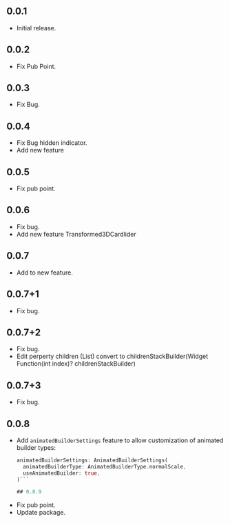 ## 0.0.1

* Initial release.

## 0.0.2

* Fix Pub Point.

## 0.0.3

* Fix Bug.

## 0.0.4

* Fix Bug hidden indicator.
* Add new feature

## 0.0.5

* Fix pub point.

## 0.0.6

* Fix bug.
* Add new feature Transformed3DCardlider

## 0.0.7

* Add to new feature.

## 0.0.7+1

* Fix bug.

## 0.0.7+2

* Fix bug.
* Edit perperty children (List<widget>) convert to childrenStackBuilder(Widget Function(int index)? childrenStackBuilder)

## 0.0.7+3

* Fix bug.

## 0.0.8
* Add `animatedBuilderSettings` feature to allow customization of animated builder types:
  ```dart
  animatedBuilderSettings: AnimatedBuilderSettings(
    animatedBuilderType: AnimatedBuilderType.normalScale,
    useAnimatedBuilder: true,
  )```

  ## 0.0.9

* Fix pub point.
* Update package.
